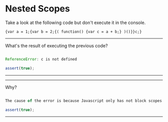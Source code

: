 # Nested Scopes

Take a look at the following code but don't execute it in the console.

```
{var a = 1;{var b = 2;{( function() {var c = a + b;} )()}}c;}
```

---
What's the result of executing the previous code?

```js

```

```js
ReferenceError: c is not defined
```

```js
assert(true);
```
---

---
Why?
```js

```

```js
The cause of the error is because Javascript only has not block scopes as in other languages, then 'c' only exist inside the function block and it throws an error when we are trying to call it from the current scope.
```

```js
assert(true);
```
---